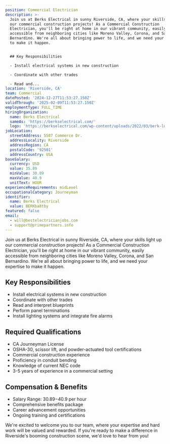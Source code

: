 ```yaml
---
position: Commercial Electrician
description: >-
  Join us at Berks Electrical in sunny Riverside, CA, where your skills light up
  our commercial construction projects! As a Commercial Construction
  Electrician, you'll be right at home in our vibrant community, easily
  accessible from neighboring cities like Moreno Valley, Corona, and San
  Bernardino. We're all about bringing power to life, and we need your expertise
  to make it happen.


  ## Key Responsibilities

  - Install electrical systems in new construction

  - Coordinate with other trades

  - Read and...
location: 'Riverside, CA'
team: Commercial
datePosted: '2024-12-27T11:53:27.150Z'
validThrough: '2025-02-09T11:53:27.150Z'
employmentType: FULL_TIME
hiringOrganization:
  name: Berks Electrical
  sameAs: 'https://berkselectrical.com/'
  logo: 'https://berkselectrical.com/wp-content/uploads/2022/03/berk-logo.jpg'
jobLocation:
  streetAddress: 5587 Commerce Dr.
  addressLocality: Riverside
  addressRegion: CA
  postalCode: '92501'
  addressCountry: USA
baseSalary:
  currency: USD
  value: 35.89
  minValue: 30.89
  maxValue: 40.9
  unitText: HOUR
experienceRequirements: midLevel
occupationalCategory: Journeyman
identifier:
  name: Berks Electrical
  value: BERKba8tby
featured: false
email:
  - will@bestelectricianjobs.com
  - support@primepartners.info
---
```




Join us at Berks Electrical in sunny Riverside, CA, where your skills light up our commercial construction projects! As a Commercial Construction Electrician, you'll be right at home in our vibrant community, easily accessible from neighboring cities like Moreno Valley, Corona, and San Bernardino. We're all about bringing power to life, and we need your expertise to make it happen.

## Key Responsibilities
- Install electrical systems in new construction
- Coordinate with other trades
- Read and interpret blueprints
- Perform panel terminations
- Install lighting systems and integrate fire alarms

## Required Qualifications
- CA Journeyman License
- OSHA-30, scissor lift, and powder-actuated tool certifications
- Commercial construction experience
- Proficiency in conduit bending
- Knowledge of current NEC code
- 3-5 years of experience in a commercial setting

## Compensation & Benefits
- Salary Range: $30.89-$40.9 per hour
- Comprehensive benefits package
- Career advancement opportunities
- Ongoing training and certifications

We're excited to welcome you to our team, where your expertise and hard work will be valued and rewarded. If you're ready to make a difference in Riverside's booming construction scene, we'd love to hear from you!
